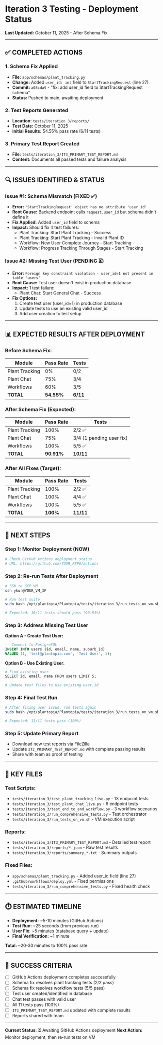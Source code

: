 # Iteration 3 Testing - Deployment Status

**Last Updated:** October 11, 2025 - After Schema Fix

---

## ✅ COMPLETED ACTIONS

### 1. Schema Fix Applied
- **File:** `app/schemas/plant_tracking.py`
- **Change:** Added `user_id: int` field to `StartTrackingRequest` (line 27)
- **Commit:** `a08cda9` - "fix: add user_id field to StartTrackingRequest schema"
- **Status:** Pushed to main, awaiting deployment

### 2. Test Reports Generated
- **Location:** `tests/iteration_3/reports/`
- **Test Date:** October 11, 2025
- **Initial Results:** 54.55% pass rate (6/11 tests)

### 3. Primary Test Report Created
- **File:** `tests/iteration_3/IT3_PRIMARY_TEST_REPORT.md`
- **Content:** Documents all passed tests and failure analysis

---

## 🔍 ISSUES IDENTIFIED & STATUS

### Issue #1: Schema Mismatch (FIXED ✅)
- **Error:** `'StartTrackingRequest' object has no attribute 'user_id'`
- **Root Cause:** Backend endpoint calls `request.user_id` but schema didn't define it
- **Fix Applied:** Added `user_id` field to schema
- **Impact:** Should fix 4 test failures:
  - Plant Tracking: Start Plant Tracking - Success
  - Plant Tracking: Start Plant Tracking - Invalid Plant ID
  - Workflow: New User Complete Journey - Start Tracking
  - Workflow: Progress Tracking Through Stages - Start Tracking

### Issue #2: Missing Test User (PENDING ⏳)
- **Error:** `Foreign key constraint violation - user_id=1 not present in table "users"`
- **Root Cause:** Test user doesn't exist in production database
- **Impact:** 1 test failure:
  - Plant Chat: Start General Chat - Success
- **Fix Options:**
  1. Create test user (user_id=1) in production database
  2. Update tests to use an existing valid user_id
  3. Add user creation to test setup

---

## 📊 EXPECTED RESULTS AFTER DEPLOYMENT

### Before Schema Fix:
| Module | Pass Rate | Tests |
|--------|-----------|-------|
| Plant Tracking | 0% | 0/2 |
| Plant Chat | 75% | 3/4 |
| Workflows | 60% | 3/5 |
| **TOTAL** | **54.55%** | **6/11** |

### After Schema Fix (Expected):
| Module | Pass Rate | Tests |
|--------|-----------|-------|
| Plant Tracking | 100% | 2/2 ✅ |
| Plant Chat | 75% | 3/4 (1 pending user fix) |
| Workflows | 100% | 5/5 ✅ |
| **TOTAL** | **90.91%** | **10/11** |

### After All Fixes (Target):
| Module | Pass Rate | Tests |
|--------|-----------|-------|
| Plant Tracking | 100% | 2/2 ✅ |
| Plant Chat | 100% | 4/4 ✅ |
| Workflows | 100% | 5/5 ✅ |
| **TOTAL** | **100%** | **11/11** |

---

## 🚀 NEXT STEPS

### Step 1: Monitor Deployment (NOW)
```bash
# Check GitHub Actions deployment status
# URL: https://github.com/YOUR_REPO/actions
```

### Step 2: Re-run Tests After Deployment
```bash
# SSH to GCP VM
ssh ykur@YOUR_VM_IP

# Run test suite
sudo bash /opt/plantopia/Plantopia/tests/iteration_3/run_tests_on_vm.sh

# Expected: 10/11 tests should pass (90.91%)
```

### Step 3: Address Missing Test User
**Option A - Create Test User:**
```sql
-- Connect to PostgreSQL
INSERT INTO users (id, email, name, suburb_id)
VALUES (1, 'test@plantopia.com', 'Test User', 1);
```

**Option B - Use Existing User:**
```bash
# Find existing user
SELECT id, email, name FROM users LIMIT 5;

# Update test files to use existing user_id
```

### Step 4: Final Test Run
```bash
# After fixing user issue, run tests again
sudo bash /opt/plantopia/Plantopia/tests/iteration_3/run_tests_on_vm.sh

# Expected: 11/11 tests pass (100%)
```

### Step 5: Update Primary Report
- Download new test reports via FileZilla
- Update `IT3_PRIMARY_TEST_REPORT.md` with complete passing results
- Share with team as proof of testing

---

## 📁 KEY FILES

### Test Scripts:
- `tests/iteration_3/test_plant_tracking_live.py` - 13 endpoint tests
- `tests/iteration_3/test_plant_chat_live.py` - 6 endpoint tests
- `tests/iteration_3/test_end_to_end_workflow.py` - 3 workflow scenarios
- `tests/iteration_3/run_comprehensive_tests.py` - Test orchestrator
- `tests/iteration_3/run_tests_on_vm.sh` - VM execution script

### Reports:
- `tests/iteration_3/IT3_PRIMARY_TEST_REPORT.md` - Detailed test report
- `tests/iteration_3/reports/*.json` - Raw test results
- `tests/iteration_3/reports/summary_*.txt` - Summary outputs

### Fixed Files:
- `app/schemas/plant_tracking.py` - Added user_id field (line 27)
- `.github/workflows/deploy.yml` - Fixed permissions
- `tests/iteration_3/run_comprehensive_tests.py` - Fixed health check

---

## ⏱️ ESTIMATED TIMELINE

- **Deployment:** ~5-10 minutes (GitHub Actions)
- **Test Run:** ~25 seconds (from previous run)
- **User Fix:** ~5 minutes (database query + update)
- **Final Verification:** ~1 minute

**Total:** ~20-30 minutes to 100% pass rate

---

## 🎯 SUCCESS CRITERIA

- [ ] GitHub Actions deployment completes successfully
- [ ] Schema fix resolves plant tracking tests (2/2 pass)
- [ ] Schema fix resolves workflow tests (5/5 pass)
- [ ] Test user created/identified in database
- [ ] Chat test passes with valid user
- [ ] All 11 tests pass (100%)
- [ ] `IT3_PRIMARY_TEST_REPORT.md` updated with complete results
- [ ] Reports shared with team

---

**Current Status:** ⏳ Awaiting GitHub Actions deployment
**Next Action:** Monitor deployment, then re-run tests on VM
